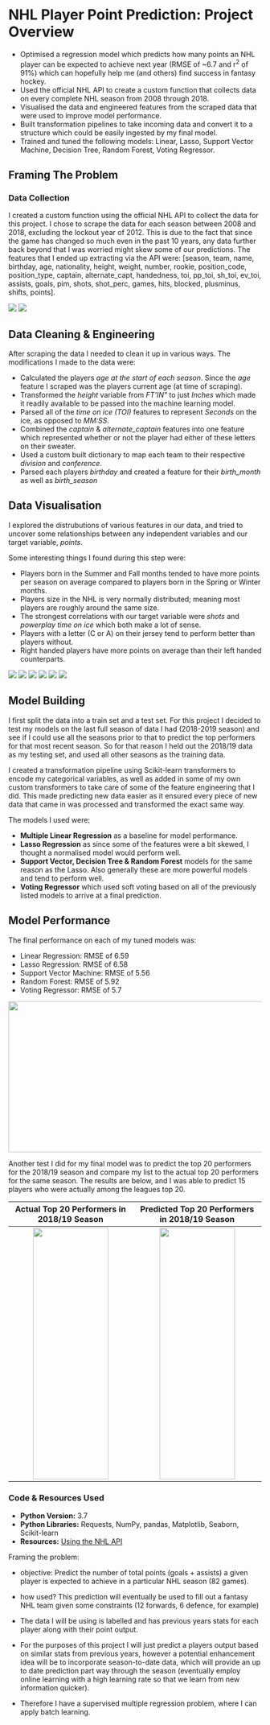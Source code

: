 # NHL Player Point Prediction: Project Overview

- Optimised a regression model which predicts how many points an NHL player can be expected to achieve next year (RMSE of ~6.7 and r<sup>2</sup> of 91%) which can hopefully help me (and others) find success in fantasy hockey.
- Used the official NHL API to create a custom function that collects data on every complete NHL season from 2008 through 2018.
- Visualised the data and engineered features from the scraped data that were used to improve model performance.
- Built transformation pipelines to take incoming data and convert it to a structure which could be easily ingested by my final model.
- Trained and tuned the following models: Linear, Lasso, Support Vector Machine, Decision Tree, Random Forest, Voting Regressor.

## Framing The Problem


### Data Collection

I created a custom function using the official NHL API to collect the data for this project. I chose to scrape the data for each season between 2008 and 2018, excluding the lockout year of 2012. This is due to the fact that since the game has changed so much even in the past 10 years, any data further back beyond that I was worried might skew some of our predictions. The features that I ended up extracting via the API were:
[season, team, name, birthday, age, nationality, height, weight, number, rookie, position_code, position_type, captain, alternate_capt, handedness, toi, pp_toi, sh_toi, ev_toi, assists, goals, pim, shots, shot_perc, games, hits, blocked, plusminus, shifts, points].

![](images/scraping-2.png)
![](images/scraping-1.png)


## Data Cleaning & Engineering

After scraping the data I needed to clean it up in various ways. The modifications I made to the data were:

- Calculated the players *age at the start of each season*. Since the *age* feature I scraped was the players current age (at time of scraping).
- Transformed the *height* variable from *FT'IN"* to just *Inches* which made it readily available to be passed into the machine learning model.
- Parsed all of the *time on ice (TOI)* features to represent *Seconds* on the ice, as opposed to *MM:SS*. 
- Combined the *captain* & *alternate_captain* features into one feature which represented whether or not the player had either of these letters on their sweater.
- Used a custom built dictionary to map each team to their respective *division* and *conference*.
- Parsed each players *birthday* and created a feature for their *birth_month* as well as *birth_season*


## Data Visualisation

I explored the distrubutions of various features in our data, and tried to uncover some relationships between any independent variables and our target variable, *points*.

Some interesting things I found during this step were:
- Players born in the Summer and Fall months tended to have more points per season on average compared to players born in the Spring or Winter months.
- Players size in the NHL is very normally distributed; meaning most players are roughly around the same size.
- The strongest correlations with our target variable were *shots* and *powerplay time on ice* which both make a lot of sense.
- Players with a letter (C or A) on their jersey tend to perform better than players without.
- Right handed players have more points on average than their left handed counterparts.

![](images/eda-2.png)
![](images/eda-1.png)
![](images/eda-6.png)
![](images/eda-3.png)
![](images/eda-4.png)
![](images/eda-5.png)


## Model Building

I first split the data into a train set and a test set. For this project I decided to test my models on the last full season of data I had (2018-2019 season) and see if I could use all the seasons prior to that to predict the top performers for that most recent season. So for that reason I held out the 2018/19 data as my testing set, and used all other seasons as the training data. 

I created a transformation pipeline using Scikit-learn transformers to encode my categorical variables, as well as added in some of my own custom transformers to take care of some of the feature engineering that I did. This made predicting new data easier as it ensured every piece of new data that came in was processed and transformed the exact same way.

The models I used were:
- **Multiple Linear Regression** as a baseline for model performance.
- **Lasso Regression** as since some of the features were a bit skewed, I thought a normalised model would perform well.
- **Support Vector, Decision Tree & Random Forest** models for the same reason as the Lasso. Also generally these are more powerful models and tend to perform well.
- **Voting Regressor** which used soft voting based on all of the previously listed models to arrive at a final prediction.


## Model Performance

The final performance on each of my tuned models was:
- Linear Regression: RMSE of 6.59
- Lasso Regression: RMSE of 6.58
- Support Vector Machine: RMSE of 5.56
- Random Forest: RMSE of 5.92
- Voting Regressor: RMSE of 5.7

<img src="images/results-1.png" height=300 width=550/>

Another test I did for my final model was to predict the top 20 performers for the 2018/19 season and compare my list to the actual top 20 performers for the same season. The results are below, and I was able to predict 15 players who were actually among the leagues top 20.

**Actual Top 20 Performers in 2018/19 Season**            |  **Predicted Top 20 Performers in 2018/19 Season**
:--------------------------------------------------------:|:--------------------------------------------------:
<img src="images/actual-1.png" height=500 width=150/>     |  <img src="images/predicted-1.png" height=500 width=150/> 



### Code & Resources Used
- **Python Version:** 3.7
- **Python Libraries:** Requests, NumPy, pandas, Matplotlib, Seaborn, Scikit-learn
- **Resources:** [Using the NHL API](https://hackernoon.com/retrieving-hockey-stats-from-the-nhls-undocumented-api-zz3003wrw)


Framing the problem:
- objective: Predict the number of total points (goals + assists) a given player is expected to achieve in a particular NHL season (82 games).
- how used? This prediction will eventually be used to fill out a fantasy NHL team given some constraints (12 forwards, 6 defence, for example)

- The data I will be using is labelled and has previous years stats for each player along with their point output.

- For the purposes of this project I will just predict a players output based on similar stats from previous years, however a potential enhancement idea will be to incorporate season-to-date data, which will provide an up to date prediction part way through the season (eventually employ online learning with a high learning rate so that we learn from new information quicker).

- Therefore I have a supervised multiple regression problem, where I can apply batch learning.
